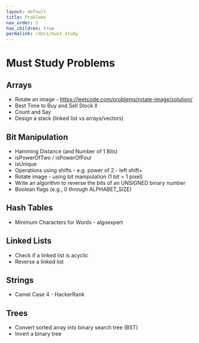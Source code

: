 ```yaml
---
layout: default
title: Problems
nav_order: 3
has_children: true
permalink: /docs/must_study
---
```


# Must Study Problems

## Arrays

* Rotate an image - https://leetcode.com/problems/rotate-image/solution/
* Best Time to Buy and Sell Stock II
* Count and Say
* Design a stack (linked list vs arrays/vectors)

## Bit Manipulation

* Hamming Distance (and Number of 1 Bits)
* isPowerOfTwo / isPowerOfFour
* isUnique
* Operations using shifts - e.g. power of 2 - left shift+
* Rotate image - using bit manipulation (1 bit = 1 pixel)
* Write an algorithm to reverse the bits of an UNSIGNED binary number
* Boolean flags (e.g., 0 through ALPHABET_SIZE)

## Hash Tables

* Minimum Characters for Words - algoexpert

## Linked Lists

* Check if a linked list is acyclic
* Reverse a linked list

## Strings

* Camel Case 4 - HackerRank

## Trees

* Convert sorted array into binary search tree (BST)
* Invert a binary tree
